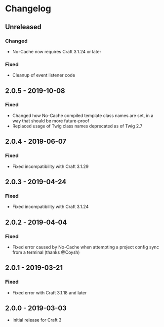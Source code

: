 # Changelog

## Unreleased
### Changed
- No-Cache now requires Craft 3.1.24 or later

### Fixed
- Cleanup of event listener code

## 2.0.5 - 2019-10-08
### Fixed
- Changed how No-Cache compiled template class names are set, in a way that should be more future-proof
- Replaced usage of Twig class names deprecated as of Twig 2.7

## 2.0.4 - 2019-06-07
### Fixed
- Fixed incompatibility with Craft 3.1.29

## 2.0.3 - 2019-04-24
### Fixed
- Fixed incompatibility with Craft 3.1.24

## 2.0.2 - 2019-04-04
### Fixed
- Fixed error caused by No-Cache when attempting a project config sync from a terminal (thanks @Coysh)

## 2.0.1 - 2019-03-21
### Fixed
- Fixed error with Craft 3.1.18 and later

## 2.0.0 - 2019-03-03
- Initial release for Craft 3
